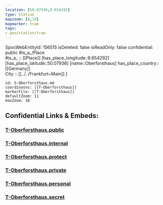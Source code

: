 ```yaml
---
location: [50.07936,8.654292] 
type: Station 
mapzoom: [8,18] 
mapmarker: tram 
tags:
- geo/station/tram
---
```

SpocWebEntityId: 156515
isDeleted: false
isReadOnly: false
confidential: public
#is_a_/Place  
#is_a_ :: [[Place]] 
[has_place_longitude::8.654292] 
[has_place_latitude::50.07936] 
[name::Oberforsthaus] 
has_place_country:: [[Germany]]  
City :: [[../../Frankfurt~Main]] ] 


```leaflet
id: S-Oberforsthaus.md
coordinates: [[T-Oberforsthaus]] 
markerFile: [[T-Oberforsthaus]] 
defaultZoom: 11 
maxZoom: 18
```


## Confidential Links & Embeds: 

### [T-Oberforsthaus.public](/_public/\Earth\Continent\Europe\Europe~Central\Germany\Germany~West\Hessen\counties~Hessen\Frankfurt~Main\Stations-FFM~TT-Oberforsthaus.public.md) 

### [T-Oberforsthaus.internal](/_internal/\Earth\Continent\Europe\Europe~Central\Germany\Germany~West\Hessen\counties~Hessen\Frankfurt~Main\Stations-FFM~TT-Oberforsthaus.internal.md) 

### [T-Oberforsthaus.protect](/_protect/\Earth\Continent\Europe\Europe~Central\Germany\Germany~West\Hessen\counties~Hessen\Frankfurt~Main\Stations-FFM~TT-Oberforsthaus.protect.md) 

### [T-Oberforsthaus.private](/_private/\Earth\Continent\Europe\Europe~Central\Germany\Germany~West\Hessen\counties~Hessen\Frankfurt~Main\Stations-FFM~TT-Oberforsthaus.private.md) 

### [T-Oberforsthaus.personal](/_personal/\Earth\Continent\Europe\Europe~Central\Germany\Germany~West\Hessen\counties~Hessen\Frankfurt~Main\Stations-FFM~TT-Oberforsthaus.personal.md) 

### [T-Oberforsthaus.secret](/_secret/\Earth\Continent\Europe\Europe~Central\Germany\Germany~West\Hessen\counties~Hessen\Frankfurt~Main\Stations-FFM~TT-Oberforsthaus.secret.md)

